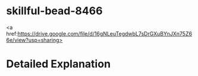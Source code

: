 # skillful-bead-8466


<a href:https://drive.google.com/file/d/16gNLeuTegdwbL7sDrGXuBYnJXn75Z66e/view?usp=sharing><h1>Detailed Explanation</h1></a>


